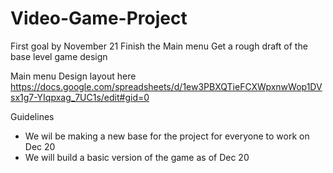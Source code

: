 # Video-Game-Project
First goal by November 21
  Finish the Main menu
  Get a rough draft of the base level game design
  
Main menu Design layout here https://docs.google.com/spreadsheets/d/1ew3PBXQTieFCXWpxnwWop1DVsx1g7-YIqpxag_7UC1s/edit#gid=0

Guidelines 

- We wil be making a new base for the project for everyone to work on Dec 20
- We will build a basic version of the game as of Dec 20
